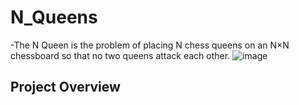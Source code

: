 # N_Queens
-The N Queen is the problem of placing N chess queens on an N×N chessboard so that no two queens attack each other.
![image](https://github.com/elvirametaj/N_Queens/assets/118827510/fe662639-4206-43d6-9369-4da882f20ead)



## Project Overview
